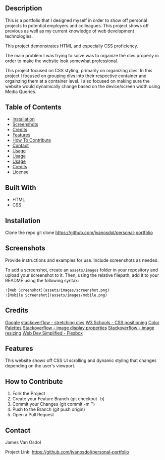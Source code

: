 # <Personal-Portfolio>

## Description

This is a portfolio that I designed myself in order to show off personal projects to potential employers and colleagues. This project shows off previous as well as my current knowledge of web development technologies. 

This project demonstrates HTML and especially CSS proficiency.

The main problem I was trying to solve was to organize the divs properly in order to make the website look somewhat professional.

This project focused on CSS styling, primarily on organizing divs. In this project I focused on grouping divs into their respective container and orgainzing them at a container level. I also focused on making sure the website would dynamically change based on the device/screen width using Media Queries.


## Table of Contents

- [Installation](#installation)
- [Screenshots](#screenshots)
- [Credits](#credits)
- [Features](#features)
- [How To Contribute](#how-to-contribute)
- [Contact](#contact)
- [Usage](#usage)
- [Usage](#usage)
- [Usage](#usage)
- [Credits](#credits)
- [License](#license)


## Built With

- HTML
- CSS


## Installation

Clone the repo
git clone https://github.com/jvanosdol/personal-portfolio


## Screenshots

Provide instructions and examples for use. Include screenshots as needed.

To add a screenshot, create an `assets/images` folder in your repository and upload your screenshot to it. Then, using the relative filepath, add it to your README using the following syntax:


    ![Web Screenshot](assets/images/screenshot.png)
    ![Mobile Screenshot](assets/images/mobile.png)



## Credits

[Google](https://www.google.com)
[stackoverflow - stretching divs](https://stackoverflow.com/questions/21222663/make-nested-div-stretch-to-100-of-remaining-container-div-height)
[W3 Schools - CSS positioning](https://www.w3schools.com/css/css_positioning.asp)
[Color Palettes](https://coolors.co/palettes/trending)
[Stackoverflow - image display properties](https://stackoverflow.com/questions/15825118/css-displaying-elements-vertically-down-instead-of-hortizontal-straight)
[Stackoverflow - image resizing](https://stackoverflow.com/questions/3029422/how-do-i-auto-resize-an-image-to-fit-a-div-container)
[Web Dev Simplified - Flexbox](https://www.youtube.com/watch?v=fYq5PXgSsbE)


## Features

This website shows off CSS UI scrolling and dynamic styling that changes depending on the user's viewport.

## How to Contribute

1. Fork the Project
2. Create your Feature Branch (git checkout -b)
3. Commit your Changes (git commit -m '')
4. Push to the Branch (git push origin)
5. Open a Pull Request


## Contact

James Van Osdol

Project Link: https://github.com/jvanosdol/personal-portfolio
